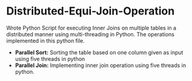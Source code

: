# Distributed-Equi-Join-Operation
Wrote Python Script for executing Inner Joins on multiple tables in a distributed manner using multi-threading in Python. The operations implemented in this python file. 

* **Parallel Sort:** Sorting the table based on one column given as input using five threads in python
* **Parallel Join:** Implementing inner join operation using five threads in python. 
